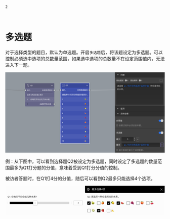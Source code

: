 ```index
2
```
```tag

```
```summary

```
# 多选题

对于选择类型的题目，默认为单选题。开启`多选题`后，将该题设定为多选题。可以控制必须选中选项的总数量范围，如果选中选项的总数量不在设定范围值内，无法进入下一题。

<img src='../assets/05questionGeneralSetting/02multiChoice/variable.png'>

例：从下图中，可以看到选择题Q2被设定为多选题，同时设定了多选题的数量范围最多为Q1打分题的分值，意味着受到Q1打分分值的控制。

被访者答题时，在Q1打4分的分值，随后可以看到Q2最多只能选择4个选项。

<img src='../assets/05questionGeneralSetting/02multiChoice/sample.png'>
